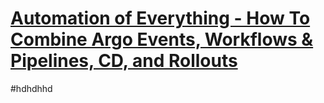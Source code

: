 # [Automation of Everything - How To Combine Argo Events, Workflows & Pipelines, CD, and Rollouts](https://youtu.be/XNXJtxkUKeY)
#hdhdhhd
